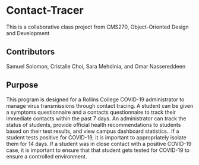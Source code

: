 # Contact-Tracer

This is a collaborative class project from CMS270, Object-Oriented Design and Development 

## Contributors

 Samuel Solomon, Cristalle Choi, Sara Mehdinia, and Omar Nassereddeen

## Purpose

This program is designed for a Rollins College COVID-19 administrator to manage virus transmissions through contact tracing. A student can be given a symptoms questionnaire and a contacts questionnaire to track their immediate contacts within the past 7 days. An administrator can track the status of students, provide official health recommendations to students based on their test results, and view campus dashboard statistics.. If a student tests positive for COVID-19, it is important to appropriately isolate them for 14 days. If a student was in close contact with a positive COVID-19 case, it is important to ensure that that student gets tested for COVID-19 to ensure a controlled  environment. 
